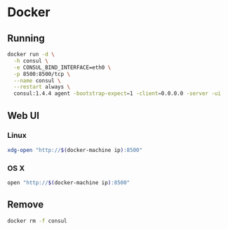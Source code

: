 # Docker

## Running

```sh
docker run -d \
  -h consul \
  -e CONSUL_BIND_INTERFACE=eth0 \
  -p 8500:8500/tcp \
  --name consul \
  --restart always \
  consul:1.4.4 agent -bootstrap-expect=1 -client=0.0.0.0 -server -ui
```

## Web UI

### Linux

```sh
xdg-open "http://$(docker-machine ip):8500"
```

### OS X

```sh
open "http://$(docker-machine ip):8500"
```

## Remove

```sh
docker rm -f consul
```
